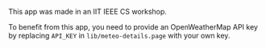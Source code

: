 This app was made in an IIT IEEE CS workshop.

To benefit from this app, you need to provide an OpenWeatherMap API key by replacing `API_KEY` in `lib/meteo-details.page` with your own key.
